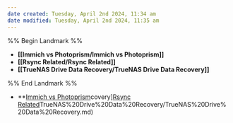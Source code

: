 ```yaml
---
date created: Tuesday, April 2nd 2024, 11:34 am
date modified: Tuesday, April 2nd 2024, 11:35 am
---
```


%% Begin Landmark %%
- **[[Immich vs Photoprism/Immich vs Photoprism]]**
- **[[Rsync Related/Rsync Related]]**
- **[[TrueNAS Drive Data Recovery/TrueNAS Drive Data Recovery]]**

%% End Landmark %%
- **[Immich vs Photoprism](Immich%20vs%20Photoprism/Immich%20vs%20Photoprism.md)covery][Rsync Related](Rsync%20Related/Rsync%20Related.md)TrueNAS%20Drive%20Data%20Recovery/TrueNAS%20Drive%20Data%20Recovery.md)